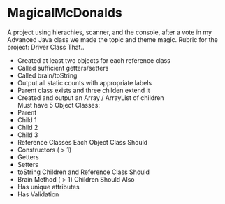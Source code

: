 # MagicalMcDonalds
A project using hierachies, scanner, and the console, after a vote in my Advanced Java class we made the topic and theme magic. 
Rubric for the project:
Driver Class That..
 - Created at least two objects for each reference class	
 - Called sufficient getters/setters	
 - Called brain/toString	
 - Output all static counts with appropriate labels	
 - Parent class exists and three childen extend it
 - Created and output an Array / ArrayList of children	
Must have 5 Object Classes:
 - Parent
 - Child 1
 - Child 2
 - Child 3
 - Reference Classes
Each Object Class Should
 - Constructors ( > 1)
 - Getters
 - Setters
 - toString
Children and Reference Class Should
 - Brain Method ( > 1)
Children Should Also
 - Has unique attributes
 - Has Validation
